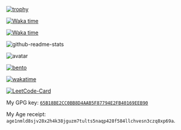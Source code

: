 [![trophy](https://github-profile-trophy.vercel.app/?username=talentestors&no-frame=true&theme=dracula&rank=-?&margin-w=5)](https://github.com/ryo-ma/github-profile-trophy)

[![Waka time](http://github-readme-status.stazxr.top/api/wakatime?username=talentestors&hide=Other)](https://wakatime.com/@018b66e8-e234-4be9-9887-627312a2cd1e)

[![Waka time](https://github-readme-status.stazxr.top/api/wakatime?username=talentestors&layout=compact&hide=Other)](https://wakatime.com/@018b66e8-e234-4be9-9887-627312a2cd1e)

![github-readme-stats](https://github-readme-status.stazxr.top/api/top-langs/?username=talentestors&show_icons=true&include_all_commits=true&theme=radical)

![avatar](https://assets.leetcode.cn/aliyun-lc-upload/users/talentestors/avatar_1672724122.png)

[![bento](https://api.bento.me/v1/og/talentestors)](https://bento.me/talentestors)

[![wakatime](https://wakatime.com/badge/user/018b66e8-e234-4be9-9887-627312a2cd1e.svg)](https://wakatime.com/@018b66e8-e234-4be9-9887-627312a2cd1e)

[![LeetCode-Card](https://leetcard.jacoblin.cool/talentestors?theme=unicorn&font=Poly&ext=heatmap&site=cn)](https://leetcode.cn/u/talentestors/)

My GPG key: [`65B18BE2CC0BB8D4AAB5F87794E2FB40169EEB90`](https://keys.openpgp.org/vks/v1/by-fingerprint/65B18BE2CC0BB8D4AAB5F87794E2FB40169EEB90)

My Age receipt: `age1nmld8sjv28x2h4k38jguzm7tults5naqp428f584llchvesn3czq8xp69a`.
